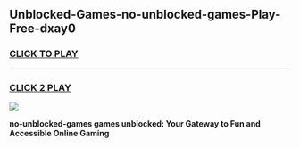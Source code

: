 
## Unblocked-Games-no-unblocked-games-Play-Free-dxay0
<h3>
<a href="https://premium76.site?title=no-unblocked-games&ref=18A1">CLICK TO PLAY</a></h3>
<hr>

<h3>
<a href="https://premium76.site?title=no-unblocked-games&ref=18A1">CLICK 2 PLAY</a>
  
</h3>

<a href="https://premium76.site?title=no-unblocked-games&ref=18A1"><img src="https://clearcache.store/games.png"></a>


**no-unblocked-games games unblocked: Your Gateway to Fun and Accessible Online Gaming**
